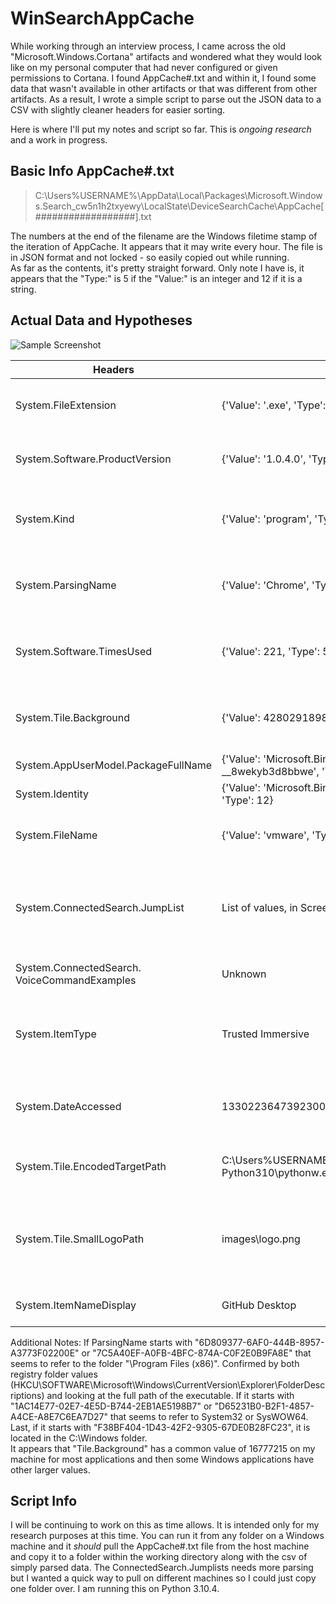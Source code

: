 # WinSearchAppCache

While working through an interview process, I came across the old "Microsoft.Windows.Cortana" artifacts and wondered what they would look like on my personal computer that had never configured or given permissions to Cortana. I found AppCache#.txt and within it, I found some data that wasn't available in other artifacts or that was different from other artifacts. As a result, I wrote a simple script to parse out the JSON data to a CSV with slightly cleaner headers for easier sorting. 

Here is where I'll put my notes and script so far. This is *ongoing research* and a work in progress. 

## Basic Info AppCache#.txt

> C:\Users\%USERNAME%\AppData\Local\Packages\Microsoft.Windows.Search_cw5n1h2txyewy\LocalState\DeviceSearchCache\AppCache[##################].txt 

The numbers at the end of the filename are the Windows filetime stamp of the iteration of AppCache. It appears that it may write every hour. 
The file is in JSON format and not locked - so easily copied out while running.   
As far as the contents, it's pretty straight forward. Only note I have is, it appears that the "Type:" is 5 if the "Value:" is an integer and 12 if it is a string. 

## Actual Data and Hypotheses

![Sample Screenshot](https://user-images.githubusercontent.com/88520889/179432469-de404371-80a4-4490-9b13-86d59ab8d54b.png)

|Headers|Sample|Hypothesis|
|---|---|---|
|System.FileExtension|{'Value': '.exe', 'Type': 12}|The file extension for the indexed file.|
|System.Software.ProductVersion|{'Value': '1.0.4.0', 'Type': 12}|If available, the product version for the application.|
|System.Kind|{'Value': 'program', 'Type': 12}|Program, document, link, and unknown are the options.|	
|System.ParsingName|{'Value': 'Chrome', 'Type': 12}|Anything from app name, to full path, to an AutoGenerated GUID|
|System.Software.TimesUsed|{'Value': 221, 'Type': 5}|Does not match other artifacts like prefetch run count|
|System.Tile.Background|{'Value': 4280291898, 'Type': 5}|Unsure, may be whether the app also runs in the background?|
|System.AppUserModel.PackageFullName|{'Value': 'Microsoft.BingWeather_4.53.41681.0_x64 __8wekyb3d8bbwe', 'Type': 12}|Full name|
|System.Identity|{'Value': 'Microsoft.BingWeather_8wekyb3d8bbwe', 'Type': 12}|Short name|
|System.FileName|{'Value': 'vmware', 'Type': 12}|Actual filename without extension|
|System.ConnectedSearch.JumpList|List of values, in Screenshot|Contains jumplists for some apps that don't have jumplists in the normal location|
|System.ConnectedSearch. VoiceCommandExamples|Unknown|Not sure yet, all my rows were blank.|
|System.ItemType|Trusted Immersive|Options on my machine are "Trusted Immersive", "Immersive", or "Desktop"|
|System.DateAccessed|133022364739230000|Date of access in Windows Filetime - not last access for all|
|System.Tile.EncodedTargetPath|C:\Users\%USERNAME%\AppData\Local\Programs\Python\ Python310\pythonw.exe|May be full file path or same as ParsingName|		
|System.Tile.SmallLogoPath|images\logo.png|Mostly Windows services have this, looks like part of path to the logo/icon image|
|System.ItemNameDisplay|GitHub Desktop|Basic application display name.|

Additional Notes:
If ParsingName starts with "6D809377-6AF0-444B-8957-A3773F02200E" or "7C5A40EF-A0FB-4BFC-874A-C0F2E0B9FA8E" that seems to refer to the folder "\Program Files (x86)\". Confirmed by both registry folder values (HKCU\SOFTWARE\Microsoft\Windows\CurrentVersion\Explorer\FolderDescriptions) and looking at the full path of the executable. If it starts with "1AC14E77-02E7-4E5D-B744-2EB1AE5198B7" or "D65231B0-B2F1-4857-A4CE-A8E7C6EA7D27" that seems to refer to System32 or SysWOW64. Last, if it starts with "F38BF404-1D43-42F2-9305-67DE0B28FC23", it is located in the C:\Windows folder.  
It appears that "Tile.Background" has a common value of 16777215 on my machine for most applications and then some Windows applications have other larger values.

## Script Info

I will be continuing to work on this as time allows. It is intended only for my research purposes at this time. You can run it from any folder on a Windows machine and it *should* pull the AppCache#.txt file from the host machine and copy it to a folder within the working directory along with the csv of simply parsed data. The ConnectedSearch.Jumplists needs more parsing but I wanted a quick way to pull on different machines so I could just copy one folder over. I am running this on Python 3.10.4. 
